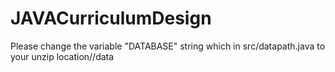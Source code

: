 # JAVACurriculumDesign
 
Please change the variable "DATABASE" string which in src/datapath.java to your unzip location//data
